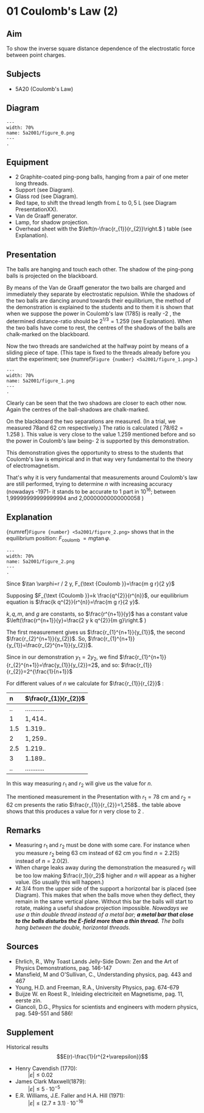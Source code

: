 # 01 Coulomb's Law (2) 
  
## Aim   
 To show the inverse square distance dependence of the electrostatic force between point charges.    
  
## Subjects   
* 5A20 (Coulomb's Law)   
  

## Diagram  

```{figure} figures/figure_0.png  
---  
width: 70%  
name: 5a2001/figure_0.png  
---  
. 
```

## Equipment
- 2 Graphite-coated ping-pong balls, hanging from a pair of one meter long threads.
- Support (see Diagram).
- Glass rod (see Diagram).
- Red tape, to shift the thread length from $L$ to $0,5 \mathrm{~L}$ (see Diagram PresentationXX).
- Van de Graaff generator.
- Lamp, for shadow projection.
- Overhead sheet with the $\left(n-\frac{r_{1}}{r_{2}}\right.$ ) table (see Explanation).
  
  
## Presentation   
The balls are hanging and touch each other. The shadow of the ping-pong balls is projected on the blackboard.

By means of the Van de Graaff generator the two balls are charged and immediately they separate by electrostatic repulsion. While the shadows of the two balls are dancing around towards their equilibrium, the method of the demonstration is explained to the students and to them it is shown that when we suppose the power in Coulomb's law (1785) is really -2 , the determined distance-ratio should be $2^{1 / 3}=1.259$ (see Explanation). When the two balls have come to rest, the centres of the shadows of the balls are chalk-marked on the blackboard.

Now the two threads are sandwiched at the halfway point by means of a sliding piece of tape. (This tape is fixed to the threads already before you start the experiment; see {numref}`Figure {number} <5a2001/figure_1.png>`.)

```{figure} figures/figure_1.png  
---  
width: 70%  
name: 5a2001/figure_1.png  
---  
. 
```

Clearly can be seen that the two shadows are closer to each other now. Again the centres of the ball-shadows are chalk-marked.

On the blackboard the two separations are measured. (In a trial, we measured 78and $62 \mathrm{~cm}$ respectively.) The ratio is calculated ( $78 / 62=1.258$ ). This value is very close to the value 1.259 mentioned before and so the power in Coulomb's law being- 2 is supported by this demonstration.

This demonstration gives the opportunity to stress to the students that Coulomb's law is empirical and in that way very fundamental to the theory of electromagnetism.

That's why it is very fundamental that measurements around Coulomb's law are still performed, trying to determine $n$ with increasing accuracy (nowadays -1971- it stands to be accurate to 1 part in $10^{16}$; between 1,99999999999999994 and 2,00000000000000058 )

  
## Explanation   
{numref}`Figure {number} <5a2001/figure_2.png>` shows that in the equilibrium position: $F_{\text {coulomb }}=m g \tan \varphi$.   
```{figure} figures/figure_2.png  
---  
width: 70%  
name: 5a2001/figure_2.png  
---  
. 
```  

Since $\tan \varphi=r / 2 y, F_{\text {Coulomb }}=\frac{m g r}{2 y}$

Supposing $F_{\text {Coulomb }}=k \frac{q^{2}}{r^{n}}$, our equilibrium equation is $\frac{k q^{2}}{r^{n}}=\frac{m g r}{2 y}$.

$k, q, m$, and $g$ are constants, so $\frac{r^{n+1}}{y}$ has a constant value $\left(\frac{r^{n+1}}{y}=\frac{2 y k q^{2}}{m g}\right.$ )

The first measurement gives us $\frac{r_{1}^{n+1}}{y_{1}}$, the second $\frac{r_{2}^{n+1}}{y_{2}}$. So, $\frac{r_{1}^{n+1}}{y_{1}}=\frac{r_{2}^{n+1}}{y_{2}}$.

Since in our demonstration $y_{1}=2 y_{2}$, we find $\frac{r_{1}^{n+1}}{r_{2}^{n+1}}=\frac{y_{1}}{y_{2}}=2$, and so: $\frac{r_{1}}{r_{2}}=2^{\frac{1}{n+1}}$

For different values of $n$ we calculate for $\frac{r_{1}}{r_{2}}$ :

| $\boldsymbol{n}$ | $\frac{r_{1}}{r_{2}}$ |
| :--- | :--- |
| .. | $\ldots \ldots \ldots .$. |
| 1 | $1,414 .$. |
| 1.5 | $1.319 .$. |
| 2 | $1,259 .$. |
| 2.5 | $1.219 .$. |
| 3 | $1.189 .$. |
| .. | $\ldots \ldots \ldots .$. |

In this way measuring $r_{1}$ and $r_{2}$ will give us the value for $n$.

The mentioned measurement in the Presentation with $r_{1}=78 \mathrm{~cm}$ and $r_{2}=62 \mathrm{~cm}$ presents the ratio $\frac{r_{1}}{r_{2}}=1,258$.. the table above shows that this produces a value for $n$ very close to 2 .    
  
## Remarks
 *  Measuring $r_1$ and $r_2$ must be done with some care. For instance when you measure $r_2$ being $63\mathrm{~cm}$ instead of $62\mathrm{~cm}$ you find $n=2.2(5)$ instead of $n=2.0(2)$. 
 *  When charge leaks away during the demonstration the measured $r_2$ will be too low making $\frac{r_1}{r_2}$ higher and $n$ will appear as a higher value. (So usually this will happen.) 
 *  At $3/4$ from the upper side of the support a horizontal bar is placed (see Diagram). This makes that when the balls move when they deflect, they remain in the same vertical plane. Without this bar the balls will start to rotate, making a useful shadow projection impossible. *Nowadays we use a thin double thread instead of a metal bar; ***a metal bar that close to the balls disturbs the E-field more than a thin thread.*** The balls hang between the double, horizontal threads.*
   
  
## Sources
 *  Ehrlich, R., Why Toast Lands Jelly-Side Down: Zen and the Art of Physics Demonstrations, pag. 146-147 
 *  Mansfield, M and O'Sullivan, C., Understanding physics, pag. 443 and 467 
 *  Young, H.D. and Freeman, R.A., University Physics, pag. 674-679 
 *  Buijze W. en Roest R., Inleiding electriciteit en Magnetisme, pag. 11, eerste zin. 
 *  Giancoli, D.G., Physics for scientists and engineers with modern physics, pag. 549-551
 and 586!   
  
## Supplement   
Historical results
$$E(r)-\frac{1}{r^{2+\varepsilon}}$$
   - Henry Cavendish (1770):      
                  $\quad\quad|\varepsilon|\leq 0.02$
   - James Clark Maxwell(1879):     
                  $\quad\quad|\varepsilon|\leq 5\cdot 10^{-5}$  
   - E.R. Williams, J.E. Faller and H.A. Hill (1971):     
                  $\quad\quad|\varepsilon|\leq (2.7\pm 3.1)\cdot 10^{-16}$   